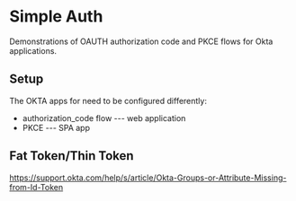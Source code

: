 # Simple Auth

Demonstrations of OAUTH authorization code and PKCE flows for Okta applications.

## Setup

The OKTA apps for need to be configured differently:

* authorization_code flow --- web application
* PKCE --- SPA app


## Fat Token/Thin Token
https://support.okta.com/help/s/article/Okta-Groups-or-Attribute-Missing-from-Id-Token